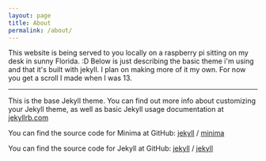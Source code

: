 ```yaml
---
layout: page
title: About
permalink: /about/
---
```


This website is being served to you locally on a raspberry pi sitting on my desk in sunny Florida. :D
Below is just describing the basic theme i'm using and that it's built with jekyll. I plan on making more of it my own. For now you get a scroll I made when I was 13.
<hr>


This is the base Jekyll theme. You can find out more info about customizing your Jekyll theme, as well as basic Jekyll usage documentation at [jekyllrb.com](https://jekyllrb.com/)

You can find the source code for Minima at GitHub:
[jekyll][jekyll-organization] /
[minima](https://github.com/jekyll/minima)

You can find the source code for Jekyll at GitHub:
[jekyll][jekyll-organization] /
[jekyll](https://github.com/jekyll/jekyll)


[jekyll-organization]: https://github.com/jekyll
